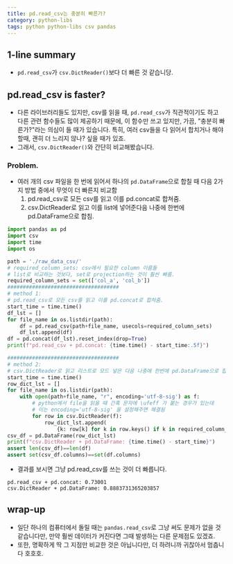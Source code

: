```yaml
---
title: pd.read_csv는 충분히 빠른가? 
category: python-libs
tags: python python-libs csv pandas 
---
```


## 1-line summary 

- `pd.read_csv`가 `csv.DictReader()`보다 더 빠른 것 같습니당.


## pd.read_csv is faster?

- 다른 라이브러리들도 있지만, csv를 읽을 때, `pd.read_csv`가 직관적이기도 하고 다른 관련 함수들도 많이 제공하기 때문에, 이 함수만 쓰고 있지만, 가끔, "충분히 빠른가?"라는 의심이 들 때가 있습니다. 특히, 여러 csv들을 다 읽어서 합치거나 해야 할때, 괜히 더 느리지 않나? 싶을 때가 있죠. 
- 그래서, `csv.DictReader()`와 간단히 비교해봤습니다. 


### Problem.

- 여러 개의 csv 파일을 한 번에 읽어서 하나의 `pd.DataFrame`으로 합칠 때 다음 2가지 방법 중에서 무엇이 더 빠른지 비교함
    1) pd.read_csv로 모든 csv를 읽고 이를 pd.concat로 합쳐줌.
    2) csv.DictReader로 읽고 이를 list에 넣어준다음 나중에 한번에 pd.DataFrame으로 합침.

```python
import pandas as pd 
import csv 
import time
import os 

path = './raw_data_csv/'
# required_column_sets: csv에서 필요한 column 이름들
# list로 비교하는 것보다, set로 projection하는 것이 훨씬 빠름.
required_column_sets = set(['col_a', 'col_b'])
####################################
# method 1: 
# pd.read_csv로 모든 csv를 읽고 이를 pd.concat로 합쳐줌.
start_time = time.time()
df_lst = []
for file_name in os.listdir(path):
    df = pd.read_csv(path+file_name, usecols=required_column_sets)
    df_lst.append(df)
df = pd.concat(df_lst).reset_index(drop=True)
print(f"pd.read_csv + pd.concat: {time.time() - start_time:.5f}")

####################################
# method 2:
# csv.DictReader로 읽고 리스트로 모드 넣은 다음 나중에 한번에 pd.DataFrame으로 합침.
start_time = time.time()
row_dict_lst = []
for file_name in os.listdir(path):
    with open(path+file_name, "r", encoding='utf-8-sig') as f:
        # python에서 file을 읽을 때 간혹 문자에 \ufeff 가 붙는 경우가 있는데 
        # 이는 encoding='utf-8-sig' 을 설정해주면 해결됨
        for row in csv.DictReader(f):
            row_dict_lst.append(
                {k: row[k] for k in row.keys() if k in required_column_sets})
csv_df = pd.DataFrame(row_dict_lst)
print(f"csv.DictReader + pd.DataFrame: {time.time() - start_time}")
assert len(csv_df)==len(df)
assert set(csv_df.columns)==set(df.columns)

```

- 결과를 보시면 그냥 pd.read_csv를 쓰는 것이 더 빠릅니다. 

```
pd.read_csv + pd.concat: 0.73001
csv.DictReader + pd.DataFrame: 0.8883731365203857
```

## wrap-up

- 일단 하나의 컴퓨터에서 돌릴 때는 `pandas.read_csv`로 그냥 써도 문제가 없을 것 같습니다만, 만약 훨씬 데이터가 커진다면 그때 발생하는 다른 문제점도 있겠죠.
- 또한, 명확하게 딱 그 지점만 비교한 것은 아닙니다만, 더 하려니까 귀찮아서 멈춥니다 호호호. 